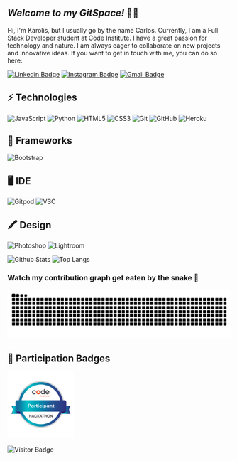 ## ***Welcome to my GitSpace!*** 👨‍💻

Hi, I'm Karolis, but I usually go by the name Carlos. Currently, I am a Full Stack Developer student at Code Institute. I have a great passion for technology and nature. I am always eager to collaborate on new projects and innovative ideas. If you want to get in touch with me, you can do so here:

[![Linkedin Badge](https://img.shields.io/badge/-LinkedIn-blue?style=-square&logo=Linkedin&logoColor=white&link=https://www.linkedin.com/in/kpetrauskas92/)](https://www.linkedin.com/in/kpetrauskas92/)
[![Instagram Badge](https://img.shields.io/badge/-Instagram-purple?style=-square&logo=instagram&logoColor=white&link=https://instagram.com/karolis.photos/)](https://instagram.com/karolis.photos)
[![Gmail Badge](https://img.shields.io/badge/-Gmail-c14438?style=-square&logo=Gmail&logoColor=white&link=mailto:k.petrauskas92+dev@gmail.com)](mailto:k.petrauskas92+dev@gmail.com)

## ⚡ Technologies

![JavaScript](https://img.shields.io/badge/%20JavaScript-000000?style=for-the-badge&logo=JavaScript&logoColor=F7DF1E)
![Python](https://img.shields.io/badge/%20Python-000000?style=for-the-badge&logo=Python&logoColor=blue)
![HTML5](https://img.shields.io/badge/%20HTML5-000000?style=for-the-badge&logo=Html5&logoColor=E34F26)
![CSS3](https://img.shields.io/badge/%20CSS3-000000?style=for-the-badge&logo=css3&logoColor=1572B6)
![Git](https://img.shields.io/badge/%20Git-000000?style=for-the-badge&logo=git&logoColor=E44C30)
![GitHub](https://img.shields.io/badge/%20GitHub-000000?style=for-the-badge&logo=github&logoColor=white)
![Heroku](https://img.shields.io/badge/%20Heroku-000000?style=for-the-badge&logo=heroku&logoColor=430098)

## 🚀 Frameworks

![Bootstrap](https://img.shields.io/badge/%20Bootstrap-000000?style=for-the-badge&logo=bootstrap&logoColor=563D7C)

## 🖥️ IDE

![Gitpod](https://img.shields.io/badge/Gitpod-000000?style=for-the-badge&logo=gitpod&logoColor=orange)
![VSC](https://img.shields.io/badge/VSCode-000000?style=for-the-badge&logo=visual%20studio%20code&logoColor=0078D4)

## 🖍 Design

![Photoshop](https://img.shields.io/badge/%20Photoshop-000000?style=for-the-badge&logo=Adobe%20Photoshop&logoColor=31A8FF)
![Lightroom](https://img.shields.io/badge/%20Lightroom-000000?style=for-the-badge&logo=Adobe%20Lightroom&logoColor=31A8FF)

![Github Stats](https://github-readme-stats.vercel.app/api?username=kpetrauskas92&count_private=true&show_icons=true&include_all_commits=true)
![Top Langs](https://github-readme-stats.vercel.app/api/top-langs/?username=kpetrauskas92&hide=TeX&layout=compact)

### Watch my contribution graph get eaten by the snake 🐍

![snake gif](https://github.com/kpetrauskas92/kpetrauskas92/blob/output/github-contribution-grid-snake-dark.svg)

## 🏅 Participation Badges

<a href="https://eu.badgr.com/public/assertions/850-_-KPSeq4VS26pkeBNQ?identity__email=k.petrauskas92@gmail.com">
  <img src="https://github.com/kpetrauskas92/kpetrauskas92/blob/main/Code%20Institute%20-%20March%202023%20Hackathon%20Participant%20-%202023-03-20.png" width="150">
</a>

![Visitor Badge](https://visitor-badge.laobi.icu/badge?page_id=kpetrauskas92.kpetrauskas92)
